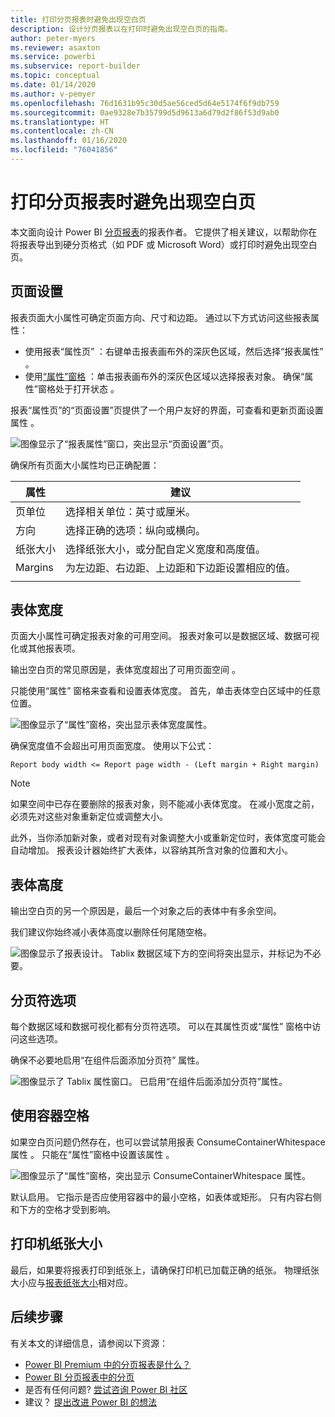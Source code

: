 ```yaml
---
title: 打印分页报表时避免出现空白页
description: 设计分页报表以在打印时避免出现空白页的指南。
author: peter-myers
ms.reviewer: asaxton
ms.service: powerbi
ms.subservice: report-builder
ms.topic: conceptual
ms.date: 01/14/2020
ms.author: v-pemyer
ms.openlocfilehash: 76d1631b95c30d5ae56ced5d64e5174f6f9db759
ms.sourcegitcommit: 0ae9328e7b35799d5d9613a6d79d2f86f53d9ab0
ms.translationtype: HT
ms.contentlocale: zh-CN
ms.lasthandoff: 01/16/2020
ms.locfileid: "76041856"
---
```

# <a name="avoid-blank-pages-when-printing-paginated-reports"></a>打印分页报表时避免出现空白页

本文面向设计 Power BI [分页报表](../paginated-reports-report-builder-power-bi.md)的报表作者。 它提供了相关建议，以帮助你在将报表导出到硬分页格式（如 PDF 或 Microsoft Word）或打印时避免出现空白页。

## <a name="page-setup"></a>页面设置

报表页面大小属性可确定页面方向、尺寸和边距。 通过以下方式访问这些报表属性：

- 使用报表“属性页”  ：右键单击报表画布外的深灰色区域，然后选择“报表属性”  。
- 使用[“属性”窗格](../paginated-reports-report-design-view.md#4-properties-pane)  ：单击报表画布外的深灰色区域以选择报表对象。 确保“属性”窗格处于打开状态  。

报表“属性页”的“页面设置”页提供了一个用户友好的界面，可查看和更新页面设置属性   。

![图像显示了“报表属性”窗口，突出显示“页面设置”页。](media/report-paginated-blank-page/report-page-setup-properties.png)

确保所有页面大小属性均已正确配置：

|属性|建议|
|---------|---------|
|页单位|选择相关单位：英寸或厘米。|
|方向|选择正确的选项：纵向或横向。|
|纸张大小|选择纸张大小，或分配自定义宽度和高度值。|
|Margins|为左边距、右边距、上边距和下边距设置相应的值。|
|||

## <a name="report-body-width"></a>表体宽度

页面大小属性可确定报表对象的可用空间。 报表对象可以是数据区域、数据可视化或其他报表项。

输出空白页的常见原因是，表体宽度超出了可用页面空间  。

只能使用“属性”  窗格来查看和设置表体宽度。 首先，单击表体空白区域中的任意位置。

![图像显示了“属性”窗格，突出显示表体宽度属性。](media/report-paginated-blank-page/report-body-properties-width.png)

确保宽度值不会超出可用页面宽度。 使用以下公式：

```Report body width <= Report page width - (Left margin + Right margin)```

> [!NOTE]
> 如果空间中已存在要删除的报表对象，则不能减小表体宽度。 在减小宽度之前，必须先对这些对象重新定位或调整大小。
>
> 此外，当你添加新对象，或者对现有对象调整大小或重新定位时，表体宽度可能会自动增加。 报表设计器始终扩大表体，以容纳其所含对象的位置和大小。

## <a name="report-body-height"></a>表体高度

输出空白页的另一个原因是，最后一个对象之后的表体中有多余空间。

我们建议你始终减小表体高度以删除任何尾随空格。

![图像显示了报表设计。 Tablix 数据区域下方的空间将突出显示，并标记为不必要。](media/report-paginated-blank-page/report-body-remove-trailing-space.png)

## <a name="page-break-options"></a>分页符选项

每个数据区域和数据可视化都有分页符选项。 可以在其属性页或“属性”  窗格中访问这些选项。

确保不必要地启用“在组件后面添加分页符”  属性。

![图像显示了 Tablix 属性窗口。 已启用“在组件后面添加分页符”属性。](media/report-paginated-blank-page/data-region-page-break-option-after.png)

## <a name="consume-container-whitespace"></a>使用容器空格

如果空白页问题仍然存在，也可以尝试禁用报表 ConsumeContainerWhitespace 属性  。 只能在“属性”窗格中设置该属性  。

![图像显示了“属性”窗格，突出显示 ConsumeContainerWhitespace 属性。](media/report-paginated-blank-page/report-properties-consumecontainerwhitespace.png)

默认启用。 它指示是否应使用容器中的最小空格，如表体或矩形。 只有内容右侧和下方的空格才受到影响。

## <a name="printer-paper-size"></a>打印机纸张大小

最后，如果要将报表打印到纸张上，请确保打印机已加载正确的纸张。 物理纸张大小应与[报表纸张大小](#page-setup)相对应。

## <a name="next-steps"></a>后续步骤

有关本文的详细信息，请参阅以下资源：

- [Power BI Premium 中的分页报表是什么？](../paginated-reports-report-builder-power-bi.md)
- [Power BI 分页报表中的分页](../paginated-reports-pagination.md)
- 是否有任何问题? [尝试咨询 Power BI 社区](https://community.powerbi.com/)
- 建议？ [提出改进 Power BI 的想法](https://ideas.powerbi.com)
